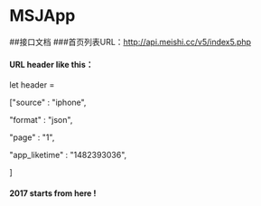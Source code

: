# MSJApp
##接口文档
###首页列表URL：http://api.meishi.cc/v5/index5.php
#### URL header like this：
let header =

["source" : "iphone",

 "format" : "json",
 
"page" : "1",

"app_liketime" : "1482393036",

]
#### 2017 starts from here !
